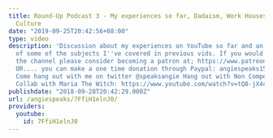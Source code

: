 ```yaml
---
title: Round-Up Podcast 3 - My experiences so far, Dadaism, Work Houses, Conspiracy
  Culture
date: "2019-09-25T20:42:56+08:00"
type: video
description: 'Discussion about my experiences on YouTube so far and an in-depth analysis
  of some of the subjects I''ve covered in previous vids. If you would like to support
  the channel please consider becoming a patron at; https://www.patreon.com/angiespeaks.
  OR.... you can make a one time donation through Paypal: angiespeaks15@gmail.com
  Come hang out with me on twitter @speaksangie Hang out with Non Compete:https://www.youtube.com/watch?v=amBN2uR6JsE&t=4309s
  Collab with Maria The Witch: https://www.youtube.com/watch?v=tQ8-jX4cgaM&t=4s'
publishdate: "2018-09-28T20:42:29.000Z"
url: /angiespeaks/7FfiH1elnJ0/
providers:
  youtube:
    id: 7FfiH1elnJ0
---
```

